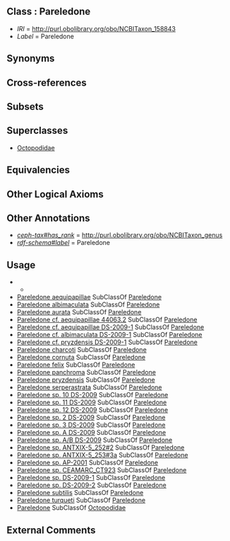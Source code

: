 
## Class : Pareledone

 * *IRI* = http://purl.obolibrary.org/obo/NCBITaxon_158843
 * *Label* = Pareledone

## Synonyms


## Cross-references


## Subsets


## Superclasses

 * [Octopodidae](../../NCBITaxon/47/NCBITaxon_6647.md)

## Equivalencies


## Other Logical Axioms


## Other Annotations

 * *[ceph-tax#has_rank](../../ceph-tax#has/nk/ceph-tax#has_rank.md)* = http://purl.obolibrary.org/obo/NCBITaxon_genus
 * *[rdf-schema#label](../../el/rdf-schema#label.md)* = Pareledone

## Usage

 * -
 * [Pareledone aequipapillae](../../NCBITaxon/38/NCBITaxon_428838.md) SubClassOf [Pareledone](../../NCBITaxon/43/NCBITaxon_158843.md)
 * [Pareledone albimaculata](../../NCBITaxon/39/NCBITaxon_428839.md) SubClassOf [Pareledone](../../NCBITaxon/43/NCBITaxon_158843.md)
 * [Pareledone aurata](../../NCBITaxon/37/NCBITaxon_428837.md) SubClassOf [Pareledone](../../NCBITaxon/43/NCBITaxon_158843.md)
 * [Pareledone cf. aequipapillae 44063.2](../../NCBITaxon/93/NCBITaxon_698493.md) SubClassOf [Pareledone](../../NCBITaxon/43/NCBITaxon_158843.md)
 * [Pareledone cf. aequipapillae DS-2009-1](../../NCBITaxon/94/NCBITaxon_698494.md) SubClassOf [Pareledone](../../NCBITaxon/43/NCBITaxon_158843.md)
 * [Pareledone cf. albimaculata DS-2009-1](../../NCBITaxon/95/NCBITaxon_698495.md) SubClassOf [Pareledone](../../NCBITaxon/43/NCBITaxon_158843.md)
 * [Pareledone cf. pryzdensis DS-2009-1](../../NCBITaxon/96/NCBITaxon_698496.md) SubClassOf [Pareledone](../../NCBITaxon/43/NCBITaxon_158843.md)
 * [Pareledone charcoti](../../NCBITaxon/44/NCBITaxon_158844.md) SubClassOf [Pareledone](../../NCBITaxon/43/NCBITaxon_158843.md)
 * [Pareledone cornuta](../../NCBITaxon/42/NCBITaxon_428842.md) SubClassOf [Pareledone](../../NCBITaxon/43/NCBITaxon_158843.md)
 * [Pareledone felix](../../NCBITaxon/40/NCBITaxon_428840.md) SubClassOf [Pareledone](../../NCBITaxon/43/NCBITaxon_158843.md)
 * [Pareledone panchroma](../../NCBITaxon/44/NCBITaxon_428844.md) SubClassOf [Pareledone](../../NCBITaxon/43/NCBITaxon_158843.md)
 * [Pareledone pryzdensis](../../NCBITaxon/33/NCBITaxon_672933.md) SubClassOf [Pareledone](../../NCBITaxon/43/NCBITaxon_158843.md)
 * [Pareledone serperastrata](../../NCBITaxon/43/NCBITaxon_428843.md) SubClassOf [Pareledone](../../NCBITaxon/43/NCBITaxon_158843.md)
 * [Pareledone sp. 10 DS-2009](../../NCBITaxon/97/NCBITaxon_698497.md) SubClassOf [Pareledone](../../NCBITaxon/43/NCBITaxon_158843.md)
 * [Pareledone sp. 11 DS-2009](../../NCBITaxon/98/NCBITaxon_698498.md) SubClassOf [Pareledone](../../NCBITaxon/43/NCBITaxon_158843.md)
 * [Pareledone sp. 12 DS-2009](../../NCBITaxon/99/NCBITaxon_698499.md) SubClassOf [Pareledone](../../NCBITaxon/43/NCBITaxon_158843.md)
 * [Pareledone sp. 2 DS-2009](../../NCBITaxon/00/NCBITaxon_698500.md) SubClassOf [Pareledone](../../NCBITaxon/43/NCBITaxon_158843.md)
 * [Pareledone sp. 3 DS-2009](../../NCBITaxon/01/NCBITaxon_698501.md) SubClassOf [Pareledone](../../NCBITaxon/43/NCBITaxon_158843.md)
 * [Pareledone sp. A DS-2009](../../NCBITaxon/02/NCBITaxon_698502.md) SubClassOf [Pareledone](../../NCBITaxon/43/NCBITaxon_158843.md)
 * [Pareledone sp. A/B DS-2009](../../NCBITaxon/03/NCBITaxon_698503.md) SubClassOf [Pareledone](../../NCBITaxon/43/NCBITaxon_158843.md)
 * [Pareledone sp. ANTXIX-5_252#2](../../NCBITaxon/07/NCBITaxon_698507.md) SubClassOf [Pareledone](../../NCBITaxon/43/NCBITaxon_158843.md)
 * [Pareledone sp. ANTXIX-5_253#3a](../../NCBITaxon/06/NCBITaxon_698506.md) SubClassOf [Pareledone](../../NCBITaxon/43/NCBITaxon_158843.md)
 * [Pareledone sp. AP-2001](../../NCBITaxon/44/NCBITaxon_164544.md) SubClassOf [Pareledone](../../NCBITaxon/43/NCBITaxon_158843.md)
 * [Pareledone sp. CEAMARC_CT923](../../NCBITaxon/08/NCBITaxon_698508.md) SubClassOf [Pareledone](../../NCBITaxon/43/NCBITaxon_158843.md)
 * [Pareledone sp. DS-2009-1](../../NCBITaxon/04/NCBITaxon_698504.md) SubClassOf [Pareledone](../../NCBITaxon/43/NCBITaxon_158843.md)
 * [Pareledone sp. DS-2009-2](../../NCBITaxon/05/NCBITaxon_698505.md) SubClassOf [Pareledone](../../NCBITaxon/43/NCBITaxon_158843.md)
 * [Pareledone subtilis](../../NCBITaxon/41/NCBITaxon_428841.md) SubClassOf [Pareledone](../../NCBITaxon/43/NCBITaxon_158843.md)
 * [Pareledone turqueti](../../NCBITaxon/45/NCBITaxon_164545.md) SubClassOf [Pareledone](../../NCBITaxon/43/NCBITaxon_158843.md)
 * [Pareledone](../../NCBITaxon/43/NCBITaxon_158843.md) SubClassOf [Octopodidae](../../NCBITaxon/47/NCBITaxon_6647.md)

## External Comments

